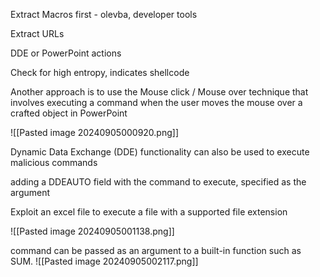 Extract Macros first - olevba, developer tools

Extract URLs

DDE or PowerPoint actions

Check for high entropy, indicates shellcode

Another approach is to use the Mouse click / Mouse over technique that involves executing a command when the user moves the mouse over a crafted object in PowerPoint

![[Pasted image 20240905000920.png]]


Dynamic Data Exchange (DDE) functionality can also be used to execute malicious commands

adding a DDEAUTO field with the command to execute, specified as the argument

Exploit an excel file to execute a file with a supported file extension

![[Pasted image 20240905001138.png]]

command can be passed as an argument to a built-in function such as SUM.
![[Pasted image 20240905002117.png]]


